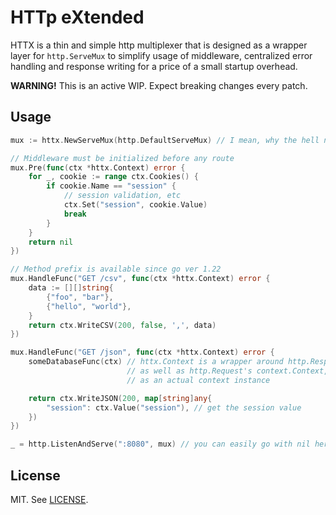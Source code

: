 # HTTp eXtended

HTTX is a thin and simple http multiplexer that is designed as a wrapper layer for `http.ServeMux` to simplify usage of
middleware, centralized error handling and response writing for a price of a small startup overhead.

**WARNING!** This is an active WIP. Expect breaking changes every patch.

## Usage

```go
mux := httx.NewServeMux(http.DefaultServeMux) // I mean, why the hell not use the default serve mux?

// Middleware must be initialized before any route
mux.Pre(func(ctx *httx.Context) error {
    for _, cookie := range ctx.Cookies() {
        if cookie.Name == "session" {
            // session validation, etc
            ctx.Set("session", cookie.Value)
            break
        }
    }
    return nil
})

// Method prefix is available since go ver 1.22
mux.HandleFunc("GET /csv", func(ctx *httx.Context) error {
    data := [][]string{
        {"foo", "bar"},
        {"hello", "world"},
    }
    return ctx.WriteCSV(200, false, ',', data)
})

mux.HandleFunc("GET /json", func(ctx *httx.Context) error {
    someDatabaseFunc(ctx) // httx.Context is a wrapper around http.ResponseWriter and http.Request,
                          // as well as http.Request's context.Context, allowing for usage of it
                          // as an actual context instance

    return ctx.WriteJSON(200, map[string]any{
        "session": ctx.Value("session"), // get the session value
    })
})

_ = http.ListenAndServe(":8080", mux) // you can easily go with nil here due to httx modifying http.DefaultServeMux
```

## License

MIT. See [LICENSE](LICENSE).

